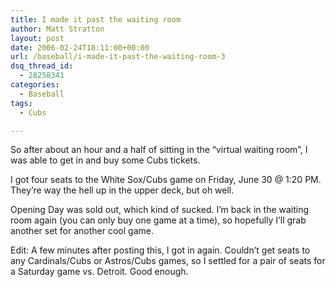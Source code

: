 ```yaml
---
title: I made it past the waiting room
author: Matt Stratton
layout: post
date: 2006-02-24T18:11:00+00:00
url: /baseball/i-made-it-past-the-waiting-room-3
dsq_thread_id:
  - 28258341
categories:
  - Baseball
tags:
  - Cubs

---
```

So after about an hour and a half of sitting in the &#8220;virtual waiting room&#8221;, I was able to get in and buy some Cubs tickets.

I got four seats to the White Sox/Cubs game on Friday, June 30 @ 1:20 PM. They&#8217;re way the hell up in the upper deck, but oh well.

Opening Day was sold out, which kind of sucked. I&#8217;m back in the waiting room again (you can only buy one game at a time), so hopefully I&#8217;ll grab another set for another cool game.

Edit: A few minutes after posting this, I got in again. Couldn&#8217;t get seats to any Cardinals/Cubs or Astros/Cubs games, so I settled for a pair of seats for a Saturday game vs. Detroit. Good enough.